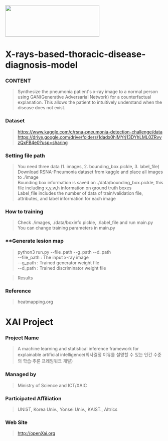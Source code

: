 <img src="http://xai.unist.ac.kr/static/img/logos/XAIC_logo.png" width="300" height="100">

# X-rays-based-thoracic-disease-diagnosis-model

### **CONTENT**
> Synthesize the pneumonia patient's x-ray image to a normal person using GAN(Generative Adversarial Network) for a counterfactual explanation. This allows the patient to intuitively understand when the disease does not exist.

### **Dataset**
>https://www.kaggle.com/c/rsna-pneumonia-detection-challenge/data
>https://drive.google.com/drive/folders/1dadx0hiMYrj13DYhLML0ZRvvzQxFB4e0?usp=sharing


### **Setting file path**
> You need three data (1. images, 2. bounding_box.pickle, 3. label_file)  
> Download RSNA-Pneumonia dataset from kaggle and place all images to ./image  
> Bounding box information is saved on ./data/bounding_box.pickle, this file including x,y,w,h information on ground truth boxes  
> Label_file includes the number of data of train/validation file, attributes, and label information for each image  

### **How to training**
> Check ./images, ./data/boxinfo.pickle, ./label_file and run main.py  
> You can change training parameters in main.py  

### **Generate lesion map
> python3 run.py --file_path --g_path --d_path  
> --file_path : The input x-ray image  
> --g_path : Trained generator weight file  
> --d_path : Trained discriminator weight file  

> Results

### **Reference**
> heatmapping.org
# XAI Project 

### **Project Name** 
> A machine learning and statistical inference framework for explainable artificial intelligence(의사결정 이유를 설명할 수 있는 인간 수준의 학습·추론 프레임워크 개발)
### **Managed by** 
> Ministry of Science and ICT/XAIC
### **Participated Affiliation** 
> UNIST, Korea Univ., Yonsei Univ., KAIST., AItrics
### **Web Site** 
> <http://openXai.org>

